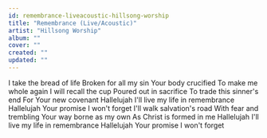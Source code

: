 ```yaml
---
id: remembrance-liveacoustic-hillsong-worship
title: "Remembrance (Live/Acoustic)"
artist: "Hillsong Worship"
album: ""
cover: ""
created: ""
updated: ""
---
```


I take the bread of life
Broken for all my sin
Your body crucified
To make me whole again
I will recall the cup
Poured out in sacrifice
To trade this sinner's end
For Your new covenant
Hallelujah
I'll live my life in remembrance
Hallelujah
Your promise I won't forget
I'll walk salvation's road
With fear and trembling
Your way borne as my own
As Christ is formed in me
Hallelujah
I'll live my life in remembrance
Hallelujah
Your promise I won't forget